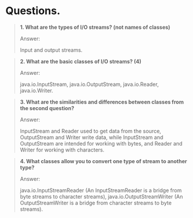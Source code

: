# Questions.

> **1\. What are the types of I/O streams? (not names of classes)**
>
> Answer:
> 
> Input and output streams.

> **2\. What are the basic classes of I/O streams? (4)**
>
> Answer:
> 
> java.io.InputStream, java.io.OutputStream, java.io.Reader, java.io.Writer.

> **3\. What are the similarities and differences between classes from the second question?**
>
> Answer:
> 
> InputStream and Reader used to get data from the source, OutputStream and Writer write data, 
> while InputStream and OutputStream are intended for working with bytes, 
> and Reader and Writer for working with characters.

> **4\. What classes allow you to convert one type of stream to another type?**
>
> Answer:
> 
> java.io.InputStreamReader (An InputStreamReader is a bridge from byte streams to character streams), 
> java.io.OutputStreamWriter (An OutputStreamWriter is a bridge from character streams to byte streams).